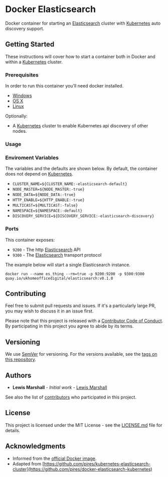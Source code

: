 # Docker Elasticsearch

Docker container for starting an [Elasticsearch](https://www.elastic.co/products/elasticsearch) cluster with [Kubernetes](http://kubernetes.io/) auto discovery support.

## Getting Started

These instructions will cover how to start a container both in Docker and within a [Kubernetes](http://kubernetes.io/) cluster.

### Prerequisites

In order to run this container you'll need docker installed.

* [Windows](https://docs.docker.com/windows/started)
* [OS X](https://docs.docker.com/mac/started/)
* [Linux](https://docs.docker.com/linux/started/)

Optionally:

* A [Kubernetes](http://kubernetes.io/) cluster to enable Kubernetes api discovery of other nodes.

### Usage

### Enviroment Variables

The variables and the defaults are shown below.
By default, the container does not depend on [Kubernetes](http://kubernetes.io/). 

* `CLUSTER_NAME=${CLUSTER_NAME:-elasticsearch-default}`
* `NODE_MASTER=${NODE_MASTER:-true}`
* `NODE_DATA=${NODE_DATA:-true}`
* `HTTP_ENABLE=${HTTP_ENABLE:-true}`
* `MULTICAST=${MULTICAST:-false}`
* `NAMESPACE=${NAMESPACE:-default}`
* `DISCOVERY_SERVICE=${DISCOVERY_SERVICE:-elasticsearch-discovery}`

### Ports

This container exposes:

* `9200` - The http [Elasticsearch](https://www.elastic.co/products/elasticsearch) API
* `9300` - The [Elasticsearch](https://www.elastic.co/products/elasticsearch) transport protocol

The example below will start a single Elasticsearch instance.

```
docker run --name es_thing --rm=true -p 9200:9200 -p 9300:9300 quay.io/ukhomeofficedigital/elasticsearch:v0.1.0 
```


## Contributing

Feel free to submit pull requests and issues. If it's a particularly large PR, you may wish to discuss
it in an issue first.

Please note that this project is released with a [Contributor Code of Conduct](code_of_conduct.md). 
By participating in this project you agree to abide by its terms.

## Versioning

We use [SemVer](http://semver.org/) for versioning. For the versions available, see the 
[tags on this repository](https://github.com/UKHomeOffice/docker-elasticsearch/tags). 

## Authors

* **Lewis Marshall** - *Initial work* - [Lewis Marshall](https://github.com/LewisMarshall)

See also the list of [contributors](https://github.com/UKHomeOffice/docker-elasticsearch/contributors) who 
participated in this project.

## License

This project is licensed under the MIT License - see the [LICENSE.md](LICENSE.md) file for details.

## Acknowledgments

* Informed from the [official Docker image](https://hub.docker.com/_/elasticsearch/).
* Adapted from [https://github.com/pires/kubernetes-elasticsearch-cluster](https://github.com/pires/docker-elasticsearch-kubernetes)
